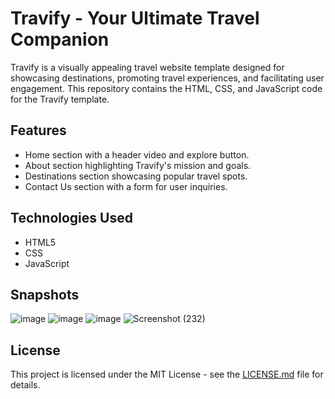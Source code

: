 # Travify - Your Ultimate Travel Companion

Travify is a visually appealing travel website template designed for showcasing destinations, promoting travel experiences, and facilitating user engagement. This repository contains the HTML, CSS, and JavaScript code for the Travify template.

## Features
- Home section with a header video and explore button.
- About section highlighting Travify's mission and goals.
- Destinations section showcasing popular travel spots.
- Contact Us section with a form for user inquiries.

## Technologies Used
- HTML5
- CSS
- JavaScript

## Snapshots
![image](https://github.com/niyatipatil/travel-website/assets/109764410/38db1c4d-d72d-477b-abba-c1bfb8fa34fc)
![image](https://github.com/niyatipatil/travel-website/assets/109764410/a85e84f5-a46c-4468-8d85-3f9217853214)
![image](https://github.com/niyatipatil/travel-website/assets/109764410/d15b46c6-a79f-49a0-b69c-479efeb564a5)
![Screenshot (232)](https://github.com/niyatipatil/travel-website/assets/109764410/51c43def-4fe6-4e74-a394-c39660c080a0)

## License
This project is licensed under the MIT License - see the [LICENSE.md](LICENSE.md) file for details.
